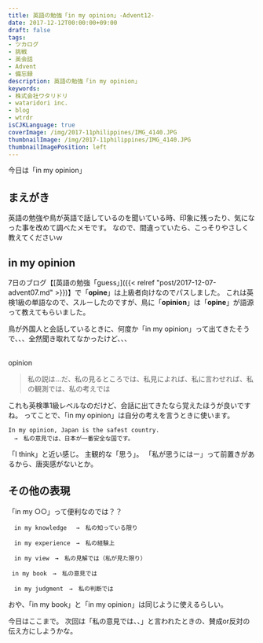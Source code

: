 ```yaml
---
title: 英語の勉強「in my opinion」-Advent12-
date: 2017-12-12T00:00:00+09:00
draft: false
tags:
- ツカログ
- 挑戦
- 英会話
- Advent
- 備忘録
description: 英語の勉強「in my opinion」
keywords:
- 株式会社ワタリドリ
- wataridori inc.
- blog
- wtrdr
isCJKLanguage: true
coverImage: /img/2017-11philippines/IMG_4140.JPG
thumbnailImage: /img/2017-11philippines/IMG_4140.JPG
thumbnailImagePosition: left
---
```

今日は「in my opinion」

## まえがき
英語の勉強や鳥が英語で話しているのを聞いている時、印象に残ったり、気になった事を改めて調べたメモです。
なので、間違っていたら、こっそりやさしく教えてくださいｗ


## in my opinion
7日のブログ【[英語の勉強「guess」]({{< relref "post/2017-12-07-advent07.md" >}})】で「**opine**」は上級者向けなのでパスしました。
これは英検1級の単語なので、スルーしたのですが、鳥に「**opinion**」は「**opine**」が語源って教えてもらいました。

鳥が外国人と会話しているときに、何度か「in my opinion」って出てきたそうで、、、全然聞き取れてなかったけど、、、

<br>
opinion

> 私の説は…だ、私の見るところでは、私見によれば、私に言わせれば、私の観測では、私の考えでは


これも英検準1級レベルなのだけど、会話に出てきたなら覚えたほうが良いですね。
ってことで、「in my opinion」は自分の考えを言うときに使います。

``` text
In my opinion, Japan is the safest country.
　→　私の意見では、日本が一番安全な国です。
```

「I think」と近い感じ。
主観的な「思う」。
「私が思うにはー」って前置きがあるから、唐突感がないとか。


## その他の表現

「in my ○○」って便利なのでは？？

``` text
　in my knowledge 　→　私の知っている限り

　in my experience　→　私の経験上

　in my view　→　私の見解では（私が見た限り）

 in my book　→　私の意見では

　in my judgment　→　私の判断では
```

おや、「in my book」と「in my opinion」は同じように使えるらしい。

今日はここまで。
次回は「私の意見では、、」と言われたときの、賛成or反対の伝え方にしようかな。

